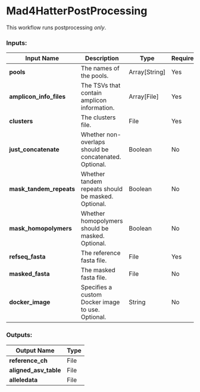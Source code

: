 # Mad4HatterPostProcessing

This workflow runs postprocessing _only_.

### Inputs:

| Input Name              | Description                                            | Type          | Required | Default                       |
|-------------------------|--------------------------------------------------------|---------------|----------|-------------------------------|
| **pools**               | The names of the pools.                                | Array[String] | Yes      | N/A                           |
| **amplicon_info_files** | The TSVs that contain amplicon information.            | Array[File]   | Yes      | N/A                           |
| **clusters**            | The clusters file.                                     | File          | Yes      | N/A                           |
| **just_concatenate**    | Whether non-overlaps should be concatenated. Optional. | Boolean       | No       | true                          |
| **mask_tandem_repeats** | Whether tandem repeats should be masked. Optional.     | Boolean       | No       | true                          |
| **mask_homopolymers**   | Whether homopolymers should be masked. Optional.       | Boolean       | No       | true                          |
| **refseq_fasta**        | The reference fasta file.                              | File          | Yes      | N/A                           |
| **masked_fasta**        | The masked fasta file.                                 | File          | No       | N/A                           |
| **docker_image**        | Specifies a custom Docker image to use. Optional.      | String        | No       | eppicenter/mad4hatter:develop |


### Outputs:


| Output Name           | Type | 
|-----------------------|------|
| **reference_ch**      | File |
| **aligned_asv_table** | File |
| **alleledata**        | File |
